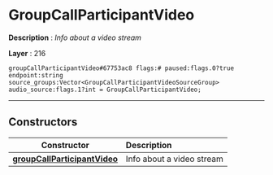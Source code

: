 # GroupCallParticipantVideo

**Description** : *Info about a video stream*

**Layer** : 216

```tl
groupCallParticipantVideo#67753ac8 flags:# paused:flags.0?true endpoint:string source_groups:Vector<GroupCallParticipantVideoSourceGroup> audio_source:flags.1?int = GroupCallParticipantVideo;
```

---

## Constructors

| Constructor | Description |
| :---: | :--- |
| [**groupCallParticipantVideo**](constructor/groupCallParticipantVideo) | Info about a video stream |